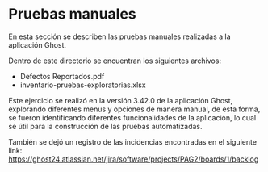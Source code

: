  
# Pruebas manuales

En esta sección se describen las pruebas manuales realizadas a la aplicación Ghost.

Dentro de este directorio se encuentran los siguientes archivos:

- Defectos Reportados.pdf
- inventario-pruebas-exploratorias.xlsx 

Este ejercicio se realizó en la versión 3.42.0 de la aplicación Ghost, explorando diferentes menus y opciones de manera manual, de esta forma, se fueron identificando diferentes funcionalidades de la aplicación, lo cual se útil para la construcción de las pruebas automatizadas.

También se dejó un registro de las incidencias encontradas en el siguiente link: 
https://ghost24.atlassian.net/jira/software/projects/PAG2/boards/1/backlog 
